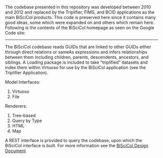 The codebase presented in this repository was developed between 2010 and 2012 and replaced by the Triplifier, FIMS, and BCID applications as the main BiSciCol products.  This code is preserved here since it contains many good ideas, some which were expanded on and others which remain here.  Following is the contents of the BiSciCol homepage as seen on the Google Code site:

-------

The BiSciCol codebase reads GUIDs that are linked to other GUIDs either through direct relations or sameAs expressions and infers relationships between them including children, parents, descendents, ancestors, and siblings.  A Loading package is included to take "triplified" datasets and index them within Virtuoso for use by the BiSciCol application (see the Triplifier Application).

Model Interfaces:
1) Virtuoso
2) File

Renderers:
1) Tree-based
2) Query by Type
3) HTML
4) Map

A REST interface is provided to query the codebase, upon which the BiSciCol interface is built.  For more information see the <a href="https://docs.google.com/document/d/1OFc9OkKM9wCCa2myRCQmiGLBK2y4Jcn9NNVbAeACY_s/edit?hl=en&authkey=CJK4hugF">BiSciCol Design Document</a>
